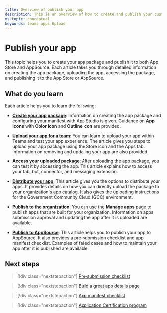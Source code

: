 ```yaml
---
title: Overview of publish your app
description: This is an overview of how to create and publish your custom app.
ms.topic: conceptual 
keywords: teams apps Upload
---
```


# Publish your app

This topic helps you to create your app package and publish it to both App Store and AppSource. Each article takes you through detailed information on creating the app package, uploading the app, accessing the package, and publishing it to the App Store or AppSource.

## What do you learn

Each article helps you to learn the following:

* [**Create your app package**](~/concepts/deploy-and-publish/apps-package.md): Information on creating the app package and configuring your manifest with App Studio is given. Guidance on **App icons** with **Color icon** and **Outline icon** are provided.

* [**Upload your app for a team**](~/concepts/deploy-and-publish/apps-upload.md): You can learn to upload your app within Teams and test your app experience. The article gives you steps to upload your app package using the Store icon and the Apps tab. Information on removing and updating your app are also provided.

* [**Access your uploaded package**](~/concepts/deploy-and-publish/apps-access.md): After uploading the app package, you can test it by accessing the app. This article explains how to access your tab, bot, connector, and messaging extension.

* [**Distribute your app**](~/concepts/deploy-and-publish/overview.md): This article gives you the options to distribute your apps. It provides details on how you can directly upload the package to your organization's app catalog. It also gives the uploading instructions for the Government Community Cloud (GCC) environment.

* [**Publish to the organization**](https://docs.microsoft.com/MicrosoftTeams/manage-apps?toc=%2Fmicrosoftteams%2Fplatform%2Ftoc.json&bc=%2FMicrosoftTeams%2Fbreadcrumb%2Ftoc.json#publish-a-custom-app-to-your-organizations-app-store): You can use the **Manage apps** page to publish apps that are built for your organization. Information on apps submission approval and updating the app after it is uploaded are available.

* [**Publish to AppSource**](~/concepts/deploy-and-publish/appsource/publish.md): This article helps you to publish your app to AppSource. It also provides a pre-submission checklist and app manifest checklist. Examples of failed cases and how to maintain your app after it is published are available.

## Next steps

> [!div class="nextstepaction"]
> [Pre-submission checklist](~/concepts/deploy-and-publish/appsource/prepare/submission-checklist.md)

> [!div class="nextstepaction"]
> [Build a great app details page](~/concepts/deploy-and-publish/appsource/prepare/detail-page-checklist.md)

> [!div class="nextstepaction"]
> [App manifest checklist](~/concepts/deploy-and-publish/appsource/prepare/app-manifest-checklist.md)

> [!div class="nextstepaction"]
> [Application Certification program](~/concepts/deploy-and-publish/appsource/post-publish/application-certification.md)

